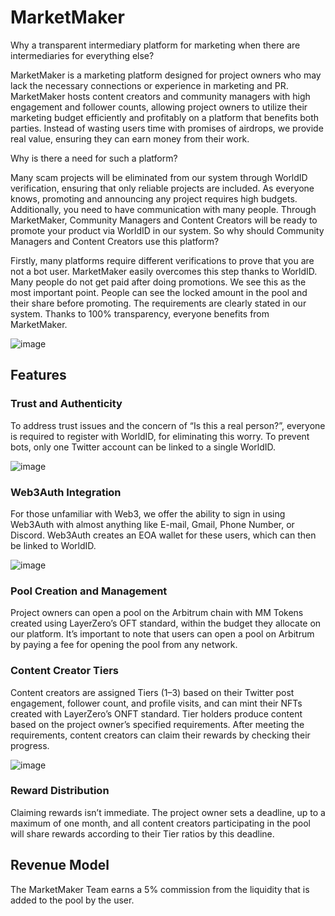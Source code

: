 # MarketMaker
Why a transparent intermediary platform for marketing when there are intermediaries for everything else?

MarketMaker is a marketing platform designed for project owners who may lack the necessary connections or experience in marketing and PR. MarketMaker hosts content creators and community managers with high engagement and follower counts, allowing project owners to utilize their marketing budget efficiently and profitably on a platform that benefits both parties. Instead of wasting users time with promises of airdrops, we provide real value, ensuring they can earn money from their work.

Why is there a need for such a platform?

Many scam projects will be eliminated from our system through WorldID verification, ensuring that only reliable projects are included.
As everyone knows, promoting and announcing any project requires high budgets. Additionally, you need to have communication with many people. Through MarketMaker, Community Managers and Content Creators will be ready to promote your product via WorldID in our system.
So why should Community Managers and Content Creators use this platform?

Firstly, many platforms require different verifications to prove that you are not a bot user. MarketMaker easily overcomes this step thanks to WorldID.
Many people do not get paid after doing promotions. We see this as the most important point. People can see the locked amount in the pool and their share before promoting. The requirements are clearly stated in our system. Thanks to 100% transparency, everyone benefits from MarketMaker.


![image](https://github.com/user-attachments/assets/d84efb2a-5ad6-44b9-9803-04ba4b9d3d54)


## Features

### Trust and Authenticity

To address trust issues and the concern of “Is this a real person?”, everyone is required to register with WorldID, for eliminating this worry. To prevent bots, only one Twitter account can be linked to a single WorldID.

![image](https://github.com/user-attachments/assets/a8e4fd60-a30e-4224-901b-86f04804165b)


### Web3Auth Integration

For those unfamiliar with Web3, we offer the ability to sign in using Web3Auth with almost anything like E-mail, Gmail, Phone Number, or Discord. Web3Auth creates an EOA wallet for these users, which can then be linked to WorldID.

![image](https://github.com/user-attachments/assets/54603679-a009-45df-a00a-bdee8b993ccb)


### Pool Creation and Management

Project owners can open a pool on the Arbitrum chain with MM Tokens created using LayerZero’s OFT standard, within the budget they allocate on our platform. It’s important to note that users can open a pool on Arbitrum by paying a fee for opening the pool from any network.


### Content Creator Tiers

Content creators are assigned Tiers (1–3) based on their Twitter post engagement, follower count, and profile visits, and can mint their NFTs created with LayerZero’s ONFT standard. Tier holders produce content based on the project owner’s specified requirements. After meeting the requirements, content creators can claim their rewards by checking their progress.

![image](https://github.com/user-attachments/assets/9a1f1176-5903-4310-856c-7048f128c2bf)


### Reward Distribution

Claiming rewards isn’t immediate. The project owner sets a deadline, up to a maximum of one month, and all content creators participating in the pool will share rewards according to their Tier ratios by this deadline.

## Revenue Model

The MarketMaker Team earns a 5% commission from the liquidity that is added to the pool by the user.
